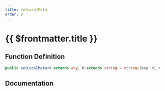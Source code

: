 ```yaml
---
title: setLocalMeta
order: 0
---
```


# {{ $frontmatter.title }}

## Function Definition

```ts
public setLocalMeta<V extends any, K extends string = string>(key: K, value: shared.InterfaceValueByKey<shared.ICustomPlayerLocalMeta, K, V>): void;
```

## Documentation

<!--@include: ./parts/setLocalMeta.md-->
